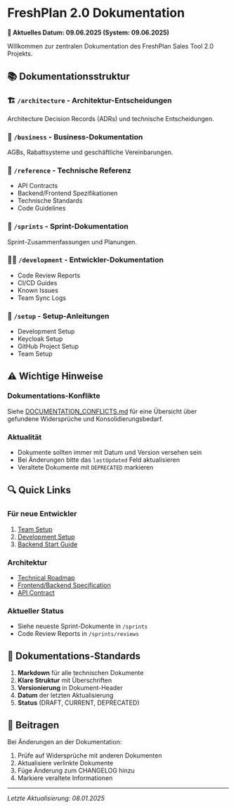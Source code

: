 # FreshPlan 2.0 Dokumentation

**📅 Aktuelles Datum: 09.06.2025 (System: 09.06.2025)**

Willkommen zur zentralen Dokumentation des FreshPlan Sales Tool 2.0 Projekts.

## 📚 Dokumentationsstruktur

### 🏗️ `/architecture` - Architektur-Entscheidungen
Architecture Decision Records (ADRs) und technische Entscheidungen.

### 💼 `/business` - Business-Dokumentation
AGBs, Rabattsysteme und geschäftliche Vereinbarungen.

### 🔧 `/reference` - Technische Referenz
- API Contracts
- Backend/Frontend Spezifikationen
- Technische Standards
- Code Guidelines

### 🏃 `/sprints` - Sprint-Dokumentation
Sprint-Zusammenfassungen und Planungen.

### 👨‍💻 `/development` - Entwickler-Dokumentation
- Code Review Reports
- CI/CD Guides
- Known Issues
- Team Sync Logs

### 🚀 `/setup` - Setup-Anleitungen
- Development Setup
- Keycloak Setup
- GitHub Project Setup
- Team Setup

## ⚠️ Wichtige Hinweise

### Dokumentations-Konflikte
Siehe [DOCUMENTATION_CONFLICTS.md](./DOCUMENTATION_CONFLICTS.md) für eine Übersicht über gefundene Widersprüche und Konsolidierungsbedarf.

### Aktualität
- Dokumente sollten immer mit Datum und Version versehen sein
- Bei Änderungen bitte das `lastUpdated` Feld aktualisieren
- Veraltete Dokumente mit `DEPRECATED` markieren

## 🔍 Quick Links

### Für neue Entwickler
1. [Team Setup](./team/TEAM_SETUP.md)
2. [Development Setup](./team/DEVELOPMENT_SETUP.md)
3. [Backend Start Guide](./technical/BACKEND_START_GUIDE.md)

### Architektur
- [Technical Roadmap](./technical/FRESHPLAN_2.0_TECHNICAL_ROADMAP.md)
- [Frontend/Backend Specification](./technical/FRONTEND_BACKEND_SPECIFICATION.md)
- [API Contract](./technical/API_CONTRACT.md)

### Aktueller Status
- Siehe neueste Sprint-Dokumente in `/sprints`
- Code Review Reports in `/sprints/reviews`

## 📝 Dokumentations-Standards

1. **Markdown** für alle technischen Dokumente
2. **Klare Struktur** mit Überschriften
3. **Versionierung** in Dokument-Header
4. **Datum** der letzten Aktualisierung
5. **Status** (DRAFT, CURRENT, DEPRECATED)

## 🔄 Beitragen

Bei Änderungen an der Dokumentation:
1. Prüfe auf Widersprüche mit anderen Dokumenten
2. Aktualisiere verlinkte Dokumente
3. Füge Änderung zum CHANGELOG hinzu
4. Markiere veraltete Informationen

---
*Letzte Aktualisierung: 08.01.2025*